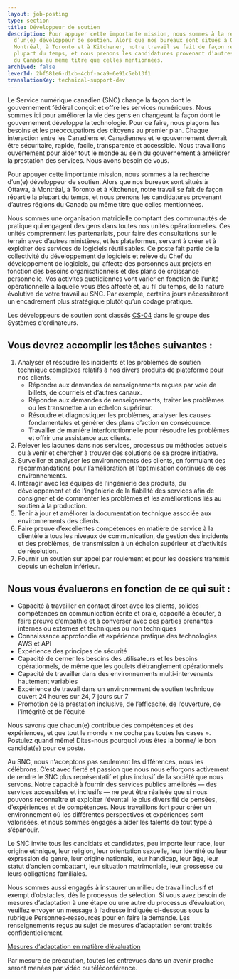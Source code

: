 ```yaml
---
layout: job-posting
type: section
title: Développeur de soutien
description: Pour appuyer cette importante mission, nous sommes à la recherche
  d’un(e) développeur de soutien. Alors que nos bureaux sont situés à Ottawa, à
  Montréal, à Toronto et à Kitchener, notre travail se fait de façon répartie la
  plupart du temps, et nous prenons les candidatures provenant d’autres régions
  du Canada au même titre que celles mentionnées.
archived: false
leverId: 2bf581e6-d1cb-4cbf-aca9-6e91c5eb13f1
translationKey: technical-support-dev
---
```

Le Service numérique canadien (SNC) change la façon dont le gouvernement fédéral conçoit et offre les services numériques. Nous sommes ici pour améliorer la vie des gens en changeant la façon dont le gouvernement développe la technologie. Pour ce faire, nous plaçons les besoins et les préoccupations des citoyens au premier plan. Chaque interaction entre les Canadiens et Canadiennes et le gouvernement devrait être sécuritaire, rapide, facile, transparente et accessible. Nous travaillons ouvertement pour aider tout le monde au sein du gouvernement à améliorer la prestation des services. Nous avons besoin de vous.

Pour appuyer cette importante mission, nous sommes à la recherche d’un(e) développeur de soutien. Alors que nos bureaux sont situés à Ottawa, à Montréal, à Toronto et à Kitchener, notre travail se fait de façon répartie la plupart du temps, et nous prenons les candidatures provenant d’autres régions du Canada au même titre que celles mentionnées.

Nous sommes une organisation matricielle comptant des communautés de pratique qui engagent des gens dans toutes nos unités opérationnelles. Ces unités comprennent les partenariats, pour faire des consultations sur le terrain avec d’autres ministères, et les plateformes, servant à créer et à exploiter des services de logiciels réutilisables. Ce poste fait partie de la collectivité du développement de logiciels et relève du Chef du développement de logiciels, qui affecte des personnes aux projets en fonction des besoins organisationnels et des plans de croissance personnelle. Vos activités quotidiennes vont varier en fonction de l’unité opérationnelle à laquelle vous êtes affecté et, au fil du temps, de la nature évolutive de votre travail au SNC. Par exemple, certains jours nécessiteront un encadrement plus stratégique plutôt qu’un codage pratique.

Les développeurs de soutien sont classés [CS-04](https://www.tbs-sct.gc.ca/agreements-conventions/view-visualiser-fra.aspx?id=1#toc12259212260/) dans le groupe des Systèmes d’ordinateurs.

## Vous devrez accomplir les tâches suivantes :

1. Analyser et résoudre les incidents et les problèmes de soutien technique complexes relatifs à nos divers produits de plateforme pour nos clients.
   * Répondre aux demandes de renseignements reçues par voie de billets, de courriels et d’autres canaux.
   * Répondre aux demandes de renseignements, traiter les problèmes ou les transmettre à un échelon supérieur.
   * Résoudre et diagnostiquer les problèmes, analyser les causes fondamentales et générer des plans d’action en conséquence.
   * Travailler de manière interfonctionnelle pour résoudre les problèmes et offrir une assistance aux clients.
2. Relever les lacunes dans nos services, processus ou méthodes actuels ou à venir et chercher à trouver des solutions de sa propre initiative.
3. Surveiller et analyser les environnements des clients, en formulant des recommandations pour l’amélioration et l’optimisation continues de ces environnements. 
4. Interagir avec les équipes de l’ingénierie des produits, du développement et de l’ingénierie de la fiabilité des services afin de consigner et de commenter les problèmes et les améliorations liés au soutien à la production.
5. Tenir à jour et améliorer la documentation technique associée aux environnements des clients.
6. Faire preuve d’excellentes compétences en matière de service à la clientèle à tous les niveaux de communication, de gestion des incidents et des problèmes, de transmission à un échelon supérieur et d’activités de résolution.
7. Fournir un soutien sur appel par roulement et pour les dossiers transmis depuis un échelon inférieur.

## Nous vous évaluerons en fonction de ce qui suit :

* Capacité à travailler en contact direct avec les clients, solides compétences en communication écrite et orale, capacité à écouter, à faire preuve d’empathie et à converser avec des parties prenantes internes ou externes et techniques ou non techniques
* Connaissance approfondie et expérience pratique des technologies AWS et API
* Expérience des principes de sécurité
* Capacité de cerner les besoins des utilisateurs et les besoins opérationnels, de même que les goulets d’étranglement opérationnels
* Capacité de travailler dans des environnements multi-intervenants hautement variables
* Expérience de travail dans un environnement de soutien technique ouvert 24 heures sur 24, 7 jours sur 7
* Promotion de la prestation inclusive, de l’efficacité, de l’ouverture, de l’intégrité et de l’équité

Nous savons que chacun(e) contribue des compétences et des expériences, et que tout le monde « ne coche pas toutes les cases ». Postulez quand même! Dites-nous pourquoi vous êtes la bonne/ le bon candidat(e) pour ce poste.

Au SNC, nous n’acceptons pas seulement les différences, nous les célébrons. C’est avec fierté et passion que nous nous efforçons activement de rendre le SNC plus représentatif et plus inclusif de la société que nous servons. Notre capacité à fournir des services publics améliorés — des services accessibles et inclusifs — ne peut être réalisée que si nous pouvons reconnaître et exploiter l’éventail le plus diversifié de pensées, d’expériences et de compétences. Nous travaillons fort pour créer un environnement où les différentes perspectives et expériences sont valorisées, et nous sommes engagés à aider les talents de tout type à s’épanouir.

Le SNC invite tous les candidats et candidates, peu importe leur race, leur origine ethnique, leur religion, leur orientation sexuelle, leur identité ou leur expression de genre, leur origine nationale, leur handicap, leur âge, leur statut d’ancien combattant, leur situation matrimoniale, leur grossesse ou leurs obligations familiales.

Nous sommes aussi engagés à instaurer un milieu de travail inclusif et exempt d’obstacles, dès le processus de sélection. Si vous avez besoin de mesures d’adaptation à une étape ou une autre du processus d’évaluation, veuillez envoyer un message à l’adresse indiquée ci-dessous sous la rubrique Personnes-ressources pour en faire la demande. Les renseignements reçus au sujet de mesures d’adaptation seront traités confidentiellement.

[Mesures d’adaptation en matière d’évaluation](https://www.canada.ca/fr/commission-fonction-publique/services/mesures-d-adaptation-matiere-evaluation.html)

Par mesure de précaution, toutes les entrevues dans un avenir proche seront menées par vidéo ou téléconférence.
